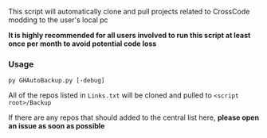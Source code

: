 This script will automatically clone and pull projects related to CrossCode modding to the user's local pc

**It is highly recommended for all users involved to run this script at least once per month to avoid potential code loss**

### Usage

	py GHAutoBackup.py [-debug]
	
All of the repos listed in `Links.txt` will be cloned and pulled to `<script root>/Backup`

If there are any repos that should added to the central list here, **please open an issue as soon as possible**